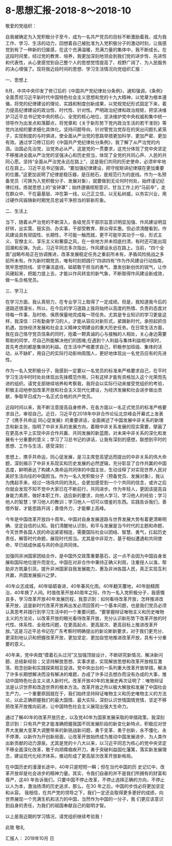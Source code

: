 # 8-思想汇报-2018-8～2018-10

敬爱的党组织：

自我被确定为入党积极分子至今，成为一名共产党员的目标不断激励着我，成为我工作、学习、生活的动力，回想着自己被批准为入党积极分子的激动时刻，让我感觉到有了一种新的归属感，在这个充满温暖，充满力量的集体中，我不断成长。在这段时间里，经过党的教育、培养，我更加深刻地领会到我们党的进步性、先进性和代表性，从心里感觉到自己整个人的思想觉悟提高了、视野广阔了、为人民服务的决心增强了。现将我近段时间的思想、学习生活情况向党组织汇报：

一、思想上

8月，中共中央印发了修订后的《中国共产党纪律处分条例》，通知强调，《条例》全面贯彻习近平新时代中国特色社会主义思想和党的十九大精神，以党章为根本遵循，将党的纪律建设的理论、实践和制度创新成果，以党规党纪形式固定下来，着力提高纪律建设的政治性、时代性、针对性。严明政治纪律和政治规矩，把坚决维护习近平总书记党中央的核心、全党的核心地位，坚决维护党中央权威和集中统一领导作为出发点和落脚点，将党章和《关于新形势下党内政治生活的若干准则》等党内法规的要求细化具体化。坚持问题导向，针对管党治党存在的突出问题扎紧笼子，实现制度的与时俱进，使全面从严治党的思路举措更加科学、更加严密、更加有效。通过学习修订后的《中国共产党纪律处分条例》，我了解了从严治党的内涵。治国必先治党，治党务必从严。这是党的一贯要求，这充分体现了党中央坚定不移推进全面从严治党的坚强决心和历史担当，体现了全党的共同心声、人民的共同心愿。坚持“全面从严治党永远在路上”，这是我们共同的历史使命，必须牢牢地扛在肩上。习近平总书记强调，“要加强纪律建设，把守规矩讲纪律摆在更加重要的位置。”这更加说明了纪律是稳压器，是压舱石，是规范行为的底线。作为一名预备党员（可换为入党积极分子、发展对象），就要做到无论何时何处，始终谨记纪律红线，炼就思想上的“金钟罩”；始终遵循规矩意识，甘当工作上的“马前卒”，走在群众中、干在最基层、冲在第一线，以己正立信，以无私树威，以务实兴业，用过硬作风锻铸新时期党员忠诚干净担当的崭新形象。

二、生活上

当下，随着从严治党的不断深入，各级党员干部宗旨意识明显加强、作风建设明显好转，出实策、鼓实劲、办实事，干部受教育、群众得实惠。但必须清醒看到，作风建设具有顽固性、长期性，不可能一触而就，更不可能毕其功于一役，形式主义、官僚主义、享乐主义和奢靡之风，在一些地方并未彻底扫清，有时还可能出现回潮和反弹。为此，习近平同志多次指出，作风建设永远在路上。当前，“四个全面”战略布局正在协调推进，改革发展稳定任务之重前所未有，矛盾风险挑战之多前所未有。作为新时期党员，唯有时刻把践行“四讲四有”作为作风建设行动指南，筑牢思想防线、坚守廉洁底线，砥砺敢于担当的勇气、激发创新创优的锐气，让作风硬起来，把能力提上去，才能以作风转变的新气象，不断取得作风建设新成效，做一名合格党员。

三、学习上

在学习方面，我认真努力，在专业学习上取得了一定成绩。但是，我知道我今后的道路还很漫长，所以，在今后的学习道路上我将始终以高度的热情、负责的态度对待每一件事，及时地、保质保量地完成每一项任务。尤其是专业知识的学习更是这样，我深信：只有勤奋学习的人，才能从容应对新形式，紧跟新时代，承担起抓住机遇，加快经济发展和社会主义精神文明建设的重大历史任务。在日常生活方面，我在自己恪守党员信条的同时，抱着一颗真诚的心与接触的人相处，关心身边需要帮助的同学，尽自己所能解决他们的困难;在遇到个人利益与集体利益相冲突时，首先考虑的都是集体的利益。在生活中严格要求自己，积极参加班级、集体的活动，从不缺旷，用自己的实际行动影响周围人，更好地体现出一名党员应有的先进性。

作为一名入党积极分子，我感到一定要以一名党员的标准来严格要求自己，在平时学习生活中时时处处体现出先锋模范作用，只有这样才能有资格加入这个光荣而先进的组织。请党支部继续培养和考察我，我将会以实际行动来接受党组织的考验，积极主动地参加改革开放和社会主义现代化建设，为经济发展和社会进步做出贡献，争取早日成为一名正式合格的共产党员。

近段时间以来，我不断注意提高自身修养，在各方面以一名正式党员的标准严格要求自己，审视自己。近日，习近平在2018年中非合作论坛北京峰会开幕式上发表了《携手共命运 同心促发展》的重要讲话，全面阐述了中国发展中非关系的新理念和新主张，指明了中非关系的发展方向，着眼中非关系发展的现实需要，擘画了在更高水平上实现中非合作共赢、共同发展的新蓝图，对未来中非关系的深化和发展有十分重要的意义；学习了习总书记的讲话，让我有深刻的感想，联想到平时的思想、工作与生活，感受深刻：

思想上，携手共命运，同心促发展，是习主席登高望远而提出的中非关系的伟大命题，深刻揭示了中非关系现实和历史发展的必然逻辑，充分彰显了合作共赢的中国态度，鲜明表达了构建人类命运共同体的中国主张，生动诠释了对实现世界人民对美好生活向往的中国担当。作为一名入党积极分子（预备党员、发展对象），我认为携起手来，经过一场场共同的洗礼，会更加感受到一个个共同的信念，或许之后你就会发现不知不觉中大家已在不断前行，共同进步。作为年轻人，更因该提高自身能力素质，做好本职工作，适应新的要求，向他人学习，学习他人的经验；学习他人的智慧；学习他人的教训；学习他人一切可以借鉴的东西。实践告诉我们，善借外智，才能思路开阔；善借外力，才能攀上高峰。

今年是中国改革开放四十周年。中国对自身发展道路与世界发展大势有着更清晰明确、坚定自信的认知。我们清醒地认识到，和平与发展是当今时代的主题和命题，今天世界各国人民的命运紧密相连，需要国际社会以团结、智慧、勇气，扛起历史责任，解答时代命题，展现时代担当。尤其是中非双方，基于相似遭遇和共同使命，早已结成休戚与共的命运共同体。

加强同非洲国家团结合作，是中国外交政策重要基石，这一点不会因为中国自身发展和国际地位提升而变化。中国在对非合作中秉持正确义利观，注重授人以渔，帮助非方筑巢引凤，提升非洲国家自我发展能力，惠及非洲各国人民，真正实现互利共赢，共圆发展振兴之梦。

40年众志成城，40年砥砺奋进，40年春风化雨。40年翻天覆地，40年励精图治，40年换了人间。时值改革开放40周年之际，作为一名入党积极分子，我感慨良多，学习改革开放40年发展历程，我意识到：如何看待改革开放，怎样推进改革开放，这是新时代改革开放再出发必须回答的一个基本问题，也是我们党员必须认真思考并践行到学习生活中的一个重要问题。“要掌握辩证唯物主义和历史唯物主义的方法论，以改革开放的眼光看待改革开放，充分认识新形势下改革开放的时代性、体系性、全局性问题，在更高起点、更高层次、更高目标上推进改革开放。”这是习近平总书记在广东考察时明确提出的新论断新要求，对于我们更充分、更深刻地认识和把握改革开放，更加坚定、更加自觉地推进改革开放，具有十分重要的意义。

40年来，党中央既“摸着石头过河”又加强顶层设计，不断研究新情况、解决新问题、总结新经验；又坚持解放思想、实事求是，实现解放思想和改革开放相互激荡、观念创新和实践探索相互促进。党中央出台的一系列重大改革开放举措，解决了许多长期想解决而没有解决的难题，办成了许多过去想办而没有办成的大事，推动中国特色社会主义进入新时代。改革开放40年的发展史再次证明了：唯物辩证法是认识世界和改造世界的根本方法。改革开放之所以极大解放和发展了中国社会生产力，一个重要原因就在于，我们始终坚持辩证唯物主义和历史唯物主义的方法论，以此正确把握我们的最大国情、最大实际，深刻认识世情国情党情，坚定不移把改革开放推向前进，让中国特色社会主义展现出强大生命力。

通过了解40年的改革开放历史，以及党40年为国家发展采取的举措政策，我深刻意识到：只有共产党才能准确把握我国不同发展阶段的新变化新特点，积极应对世界大发展大变革大调整带来的新挑战新问题，勇于变革、勇于创新，永不僵化、永不停滞，以新作为开创新局面，让改革开放始终成为推动中国发展进步、为人类作出新贡献的动力源泉。尤其是党的十八大以来，以习近平同志为核心的党中央坚定不移全面深化改革，敢于向顽瘴痼疾开刀，勇于突破利益固化藩篱，落实新发展理念，建设现代化经济体系，推动形成了更高层次改革开放新格局。

在中国历史的漫漫长途中，40年只是短短一瞬；但在当代中国的历 史记忆中，改革开放却是社会进步的精神力量。其实，令我们自豪的并不是我们所拥有的财富和尊严，这40 年告诉我们，只要中国不停止改革，不停止选择正确的方向，不停止以人为本，激浊扬清的历史追求，那么，在30 年之后，中国的步伐必将更加坚定和从容。 我相信，在共产党的领导之下，我们一定还会取得更多更好的成绩，向世界展现一个充满生机和活力的中国，当然作为中国的一分子，我 们更应该意识到自身的责任，为我们的祖国奉献自己的聪明才智。

以上是我近期的学习情况，请党组织继续考验我！

此致
敬礼                                            

汇报人：
2018年10月  日
　　

